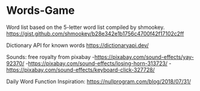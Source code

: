 # Words-Game
Word list based on the 5-letter word list compiled by shmookey.
https://gist.github.com/shmookey/b28e342e1b1756c4700f42f17102c2ff

Dictionary API for known words
https://dictionaryapi.dev/

Sounds: free royalty from pixabay
-https://pixabay.com/sound-effects/yay-92370/
-https://pixabay.com/sound-effects/losing-horn-313723/
-https://pixabay.com/sound-effects/keyboard-click-327728/

Daily Word Function Inspiration:
https://nullprogram.com/blog/2018/07/31/